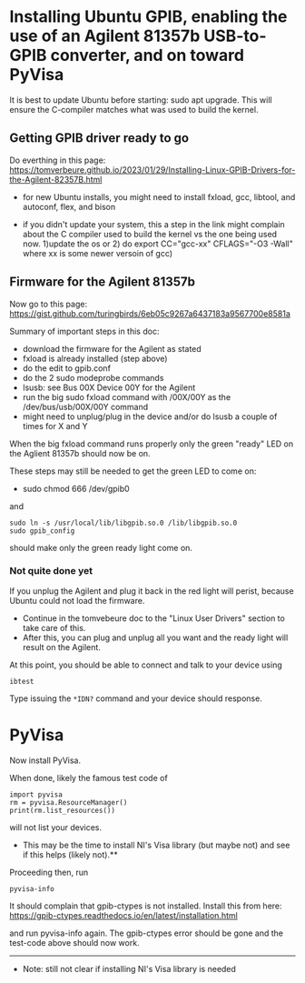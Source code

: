 # Installing Ubuntu GPIB, enabling the use of an Agilent 81357b USB-to-GPIB converter, and on toward PyVisa

It is best to update Ubuntu before starting: sudo apt upgrade. This will ensure the C-compiler matches what was used to build the kernel.


## Getting GPIB driver ready to go

Do everthing in this page: https://tomverbeure.github.io/2023/01/29/Installing-Linux-GPIB-Drivers-for-the-Agilent-82357B.html

* for new Ubuntu installs, you might need to install fxload, gcc, libtool, and autoconf, flex, and bison

* if you didn't update your system, this a step in the link might complain about the C compiler used to build the kernel vs the one being used now. 1)update the os or 2) do export CC="gcc-xx" CFLAGS="-O3 -Wall" where xx is some newer versoin of gcc)


## Firmware for the Agilent 81357b

Now go to this page: https://gist.github.com/turingbirds/6eb05c9267a6437183a9567700e8581a

Summary of important steps in this doc:

* download the firmware for the Agilent as stated
* fxload is already installed (step above)
* do the edit to gpib.conf
* do the 2 sudo modeprobe commands
* lsusb: see Bus 00X Device 00Y for the Agilent
* run the big sudo fxload command with /00X/00Y as the /dev/bus/usb/00X/00Y command
* might need to unplug/plug in the device and/or do lsusb a couple of times for X and Y

When the big fxload command runs properly only the green "ready" LED on the Aglient 81357b should now be on.

These steps may still be needed to get the green LED to come on:

* sudo chmod 666 /dev/gpib0

and

```
sudo ln -s /usr/local/lib/libgpib.so.0 /lib/libgpib.so.0
sudo gpib_config
```

should make only the green ready light come on.

### Not quite done yet

If you unplug the Agilent and plug it back in the red light will perist, because Ubuntu could not load the firmware. 

* Continue in the tomvebeure doc to the "Linux User Drivers" section to take care of this.
* After this, you can plug and unplug all you want and the ready light will result on the Agilent.


At this point, you should  be able to connect and talk to your device using

```
ibtest
```

Type issuing the ```*IDN?``` command and your device should response.


# PyVisa

Now install PyVisa.

When done, likely the famous test code of 

```
import pyvisa
rm = pyvisa.ResourceManager()
print(rm.list_resources())
```

will not list your devices.

* This may be the time to install NI's Visa library (but maybe not) and see if this helps (likely not).**

Proceeding then, run

```
pyvisa-info
```

It should complain that gpib-ctypes is not installed. Install this from here:
https://gpib-ctypes.readthedocs.io/en/latest/installation.html

and run pyvisa-info again.  The gpib-ctypes error should be gone and the test-code above should now work.

------

* Note: still not clear if installing NI's Visa library is needed



